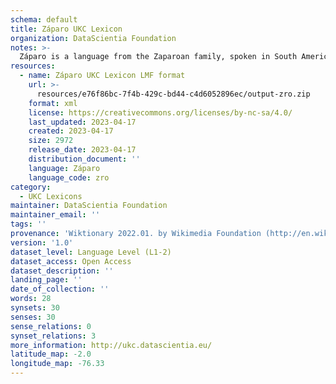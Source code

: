 ```yaml
---
schema: default
title: Záparo UKC Lexicon
organization: DataScientia Foundation
notes: >-
  Záparo is a language from the Zaparoan family, spoken in South America. The UKC Lexicon of Záparo is represented as a lexico-semantic network. It consists of words, word senses, synsets, as well as sense-level and synset-level relationships.
resources:
  - name: Záparo UKC Lexicon LMF format
    url: >-
      resources/e76f86bc-7f4b-429c-bd44-c4d6052896ec/output-zro.zip
    format: xml
    license: https://creativecommons.org/licenses/by-nc-sa/4.0/
    last_updated: 2023-04-17
    created: 2023-04-17
    size: 2972
    release_date: 2023-04-17
    distribution_document: ''
    language: Záparo
    language_code: zro
category:
  - UKC Lexicons
maintainer: DataScientia Foundation
maintainer_email: ''
tags: ''
provenance: 'Wiktionary 2022.01. by Wikimedia Foundation (http://en.wiktionary.org); CogNet 2.1 by Khuyagbaatar Batsuren, National University of Mongolia (http://cognet.ukc.disi.unitn.it); Native Languages of the Americas 2021.11. by Laura Redish and Orrin Lewis (http://www.native-languages.org); Princeton WordNet 2.1 by Princeton University (https://wordnet.princeton.edu)'
version: '1.0'
dataset_level: Language Level (L1-2)
dataset_access: Open Access
dataset_description: ''
landing_page: ''
date_of_collection: ''
words: 28
synsets: 30
senses: 30
sense_relations: 0
synset_relations: 3
more_information: http://ukc.datascientia.eu/
latitude_map: -2.0
longitude_map: -76.33
---
```


